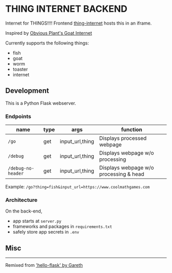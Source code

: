 # THING INTERNET BACKEND

Internet for THINGS!!!!
Frontend [thing-internet](https://glitch.com/~thing-internet) hosts this in an iframe.

Inspired by [Obvious Plant's Goat Internet](https://obviousplant.com/products/a-3-5-inch-floppy-disk-that-unlocks-the-goat-internet?variant=41492628078785)

Currently supports the following things:
* fish
* goat
* worm
* toaster
* internet


## Development
This is a Python Flask webserver.

### Endpoints

| name               | type | args            | function                               |
| ------------------ | ---- | --------------- | -------------------------------------- |
| `/go`              | get  | input_url,thing | Displays processed webpage             |
| `/debug`           | get  | input_url,thing | Displays webpage w/o processing        |
| `/debug-no-header` | get  | input_url,thing | Displays webpage w/o processing & head |

Example:
`/go?thing=fish&input_url=https://www.coolmathgames.com`

### Architecture

On the back-end,

- app starts at `server.py`
- frameworks and packages in `requirements.txt`
- safely store app secrets in `.env`

## Misc


---

Remixed from ['hello-flask' by Gareth](https://glitch.com/~hello-flask)
